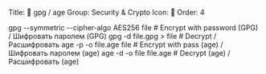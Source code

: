 Title: 🔐 gpg / age
Group: Security & Crypto
Icon: 🔐
Order: 4

gpg --symmetric --cipher-algo AES256 file       # Encrypt with password (GPG) / Шифровать паролем (GPG)
gpg -d file.gpg > file                          # Decrypt / Расшифровать
age -p -o file.age file                         # Encrypt with pass (age) / Шифровать паролем (age)
age -d -o file file.age                         # Decrypt (age) / Расшифровать (age)


